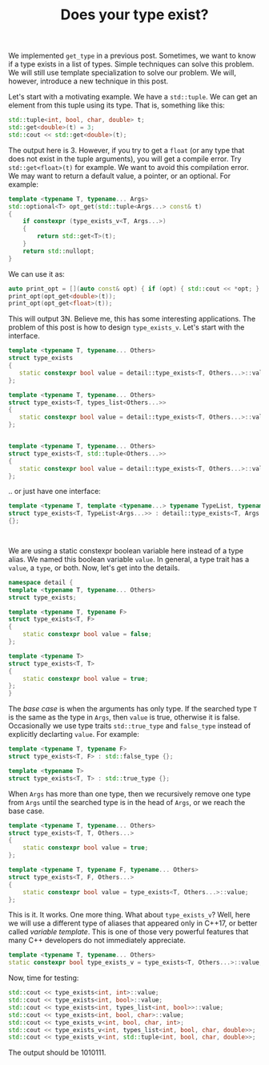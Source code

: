 ﻿---
layout: post
title: "Does your type exist?"
categories: C++
keywords: programming; C++
comments: true
---

We implemented ``get_type`` in a previous post. Sometimes, we want to know if a type exists in a list of types. Simple techniques can solve this problem. We will still use template specialization to solve our problem. We will, however, introduce a new technique in this post. 


Let's start with a motivating example. We have a ``std::tuple``. We can get an element from this tuple using its type. That is, something like this: 

```cpp
std::tuple<int, bool, char, double> t; 
std::get<double>(t) = 3; 
std::cout << std::get<double>(t); 
```

The output here is 3. However, if you try to get a ``float`` (or any type that does not exist in the tuple arguments), you will get a compile error. Try ``std::get<float>(t)`` for example. We want to avoid this compilation error. We may want to return a default value, a pointer, or an optional. For example: 

```cpp
template <typename T, typename... Args>
std::optional<T> opt_get(std::tuple<Args...> const& t)
{
    if constexpr (type_exists_v<T, Args...>)
    {
        return std::get<T>(t);    
    }
    return std::nullopt; 
} 
```

We can use it as: 
```cpp
auto print_opt = [](auto const& opt) { if (opt) { std::cout << *opt; } else { std::cout << "N";}}; 
print_opt(opt_get<double>(t)); 
print_opt(opt_get<float>(t)); 
```

This will output 3N. Believe me, this has some interesting applications. The problem of this post is how to design ``type_exists_v``.  Let's start with the interface. 

```cpp
template <typename T, typename... Others>
struct type_exists
{
   static constexpr bool value = detail::type_exists<T, Others...>::value;  
}; 

template <typename T, typename... Others>
struct type_exists<T, types_list<Others...>>
{
   static constexpr bool value = detail::type_exists<T, Others...>::value;  
}; 


template <typename T, typename... Others>
struct type_exists<T, std::tuple<Others...>>
{
   static constexpr bool value = detail::type_exists<T, Others...>::value;  
};
```

.. or just have one interface: 
```cpp
template <typename T, template <typename...> typename TypeList, typename... Args>
struct type_exists<T, TypeList<Args...>> : detail::type_exists<T, Args...> 
{};

 
```

We are using a static constexpr boolean variable here instead of a type alias.  We named this boolean variable ``value``. In general, a type trait has a ``value``, a ``type``, or both. Now, let's get into the details. 

```cpp
namespace detail { 
template <typename T, typename... Others>
struct type_exists; 

template <typename T, typename F>
struct type_exists<T, F>
{
    static constexpr bool value = false; 
}; 

template <typename T>
struct type_exists<T, T>
{
    static constexpr bool value = true; 
};
} 
```

The *base case* is when the arguments has only type. If the searched type ``T`` is the same as the type in ``Args``, then ``value`` is true, otherwise it is false. Occasionally we use type traits ``std::true_type`` and ``false_type`` instead of explicitly declarting ``value``. For example: 

```cpp
template <typename T, typename F>
struct type_exists<T, F> : std::false_type {};  

template <typename T>
struct type_exists<T, T> : std::true_type {}; 
```

When ``Args`` has more than one type, then we recursively remove one type from ``Args`` until the searched type is in the head of ``Args``, or we reach the base case. 

```cpp
template <typename T, typename... Others>
struct type_exists<T, T, Others...> 
{
    static constexpr bool value = true; 
}; 

template <typename T, typename F, typename... Others>
struct type_exists<T, F, Others...>
{
    static constexpr bool value = type_exists<T, Others...>::value;  
}; 
```

This is it. It works. One more thing. What about ``type_exists_v``? Well, here we will use a different type of aliases that appeared only in C++17, or better called *variable template*. This is one of those very powerful features that many C++ developers do not immediately appreciate.

```cpp
template <typename T, typename... Others>
static constexpr bool type_exists_v = type_exists<T, Others...>::value; 
```


Now, time for testing: 

```cpp
std::cout << type_exists<int, int>::value; 
std::cout << type_exists<int, bool>::value; 
std::cout << type_exists<int, types_list<int, bool>>::value; 
std::cout << type_exists<int, bool, char>::value; 
std::cout << type_exists_v<int, bool, char, int>;    
std::cout << type_exists_v<int, types_list<int, bool, char, double>>; 
std::cout << type_exists_v<int, std::tuple<int, bool, char, double>>; 
```

The output should be 1010111. 